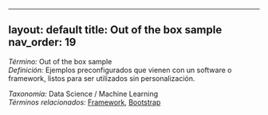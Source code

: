 
---
layout: default
title: Out of the box sample
nav_order: 19
---

*Término:* Out of the box sample  
*Definición:* Ejemplos preconfigurados que vienen con un software o framework, listos para ser utilizados sin personalización.

*Taxonomía:* Data Science / Machine Learning  
*Términos relacionados:* [Framework](https://maleniski.github.io/diccionario-angl-tec-mx/docs/alfabeticamente/F/framework/), [Bootstrap](https://maleniski.github.io/diccionario-angl-tec-mx/docs/alfabeticamente/B/bootstrap/)
